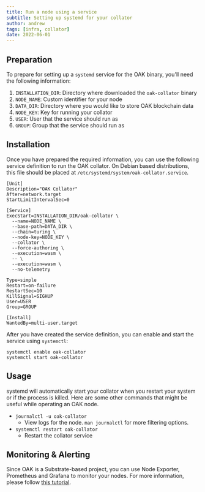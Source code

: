 ```yaml
---
title: Run a node using a service
subtitle: Setting up systemd for your collator
author: andrew
tags: [infra, collator]
date: 2022-06-01
---
```


## Preparation

To prepare for setting up a `systemd` service for the OAK binary, you'll need the
following information:

1. `INSTALLATION_DIR`: Directory where downloaded the `oak-collator` binary
2. `NODE_NAME`: Custom identifier for your node
3. `DATA_DIR`: Directory where you would like to store OAK blockchain data
4. `NODE_KEY`: Key for running your collator
5. `USER`: User that the service should run as
6. `GROUP`: Group that the service should run as

## Installation

Once you have prepared the required information, you can use the following
service definition to run the OAK collator.  On Debian based distributions, this
file should be placed at `/etc/systemd/system/oak-collator.service`.

```
[Unit]
Description="OAK Collator"
After=network.target
StartLimitIntervalSec=0

[Service]
ExecStart=INSTALLATION_DIR/oak-collator \
  --name=NODE_NAME \
  --base-path=DATA_DIR \
  --chain=turing \
  --node-key=NODE_KEY \
  --collator \
  --force-authoring \
  --execution=wasm \
  -- \
  --execution=wasm \
  --no-telemetry

Type=simple
Restart=on-failure
RestartSec=10
KillSignal=SIGHUP
User=USER
Group=GROUP

[Install]
WantedBy=multi-user.target
```

After you have created the service definition, you can enable and start the
service using `systemctl`:

```
systemctl enable oak-collator
systemctl start oak-collator
```

## Usage

systemd will automatically start your collator when you restart your system or
if the process is killed. Here are some other commands that might be useful
while operating an OAK node.

* `journalctl -u oak-collator`
    * View logs for the node. `man journalctl` for more filtering options.
* `systemctl restart oak-collator`
    * Restart the collator service 

## Monitoring & Alerting

Since OAK is a Substrate-based project, you can use Node Exporter, Prometheus and Grafana to monitor your nodes. For more information, please follow [this tutorial](https://docs.substrate.io/tutorials/v3/node-metrics/).
